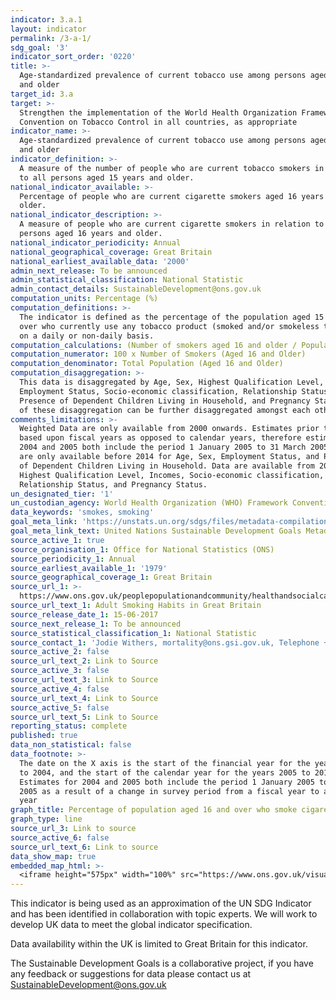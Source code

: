 ```yaml
---
indicator: 3.a.1
layout: indicator
permalink: /3-a-1/
sdg_goal: '3'
indicator_sort_order: '0220'
title: >-
  Age-standardized prevalence of current tobacco use among persons aged 15 years
  and older
target_id: 3.a
target: >-
  Strengthen the implementation of the World Health Organization Framework
  Convention on Tobacco Control in all countries, as appropriate
indicator_name: >-
  Age-standardized prevalence of current tobacco use among persons aged 15 years
  and older
indicator_definition: >-
  A measure of the number of people who are current tobacco smokers in relation
  to all persons aged 15 years and older.
national_indicator_available: >-
  Percentage of people who are current cigarette smokers aged 16 years and
  older.
national_indicator_description: >-
  A measure of people who are current cigarette smokers in relation to all
  persons aged 16 years and older. 
national_indicator_periodicity: Annual
national_geographical_coverage: Great Britain
national_earliest_available_data: '2000'
admin_next_release: To be announced
admin_statistical_classification: National Statistic
admin_contact_details: SustainableDevelopment@ons.gov.uk
computation_units: Percentage (%)
computation_definitions: >-
  The indicator is defined as the percentage of the population aged 15 years and
  over who currently use any tobacco product (smoked and/or smokeless tobacco)
  on a daily or non-daily basis.
computation_calculations: (Number of smokers aged 16 and older / Population) * 100
computation_numerator: 100 x Number of Smokers (Aged 16 and Older)
computation_denominator: Total Population (Aged 16 and Older)
computation_disaggregation: >-
  This data is disaggregated by Age, Sex, Highest Qualification Level, Income,
  Employment Status, Socio-economic classification, Relationship Status,
  Presence of Dependent Children Living in Household, and Pregnancy Status. Some
  of these disaggregation can be further disaggregated amongst each other.
comments_limitations: >-
  Weighted Data are only available from 2000 onwards. Estimates prior to 2005 as
  based upon fiscal years as opposed to calendar years, therefore estimates for
  2004 and 2005 both include the period 1 January 2005 to 31 March 2005. Data
  are only available before 2014 for Age, Sex, Employment Status, and Presence
  of Dependent Children Living in Household. Data are available from 2014 for
  Highest Qualification Level, Incomes, Socio-economic classification,
  Relationship Status, and Pregnancy Status.  
un_designated_tier: '1'
un_custodian_agency: World Health Organization (WHO) Framework Convention on Tobacco Control (FCTC)
data_keywords: 'smokes, smoking'
goal_meta_link: 'https://unstats.un.org/sdgs/files/metadata-compilation/Metadata-Goal-3.pdf'
goal_meta_link_text: United Nations Sustainable Development Goals Metadata (PDF 866 KB)
source_active_1: true
source_organisation_1: Office for National Statistics (ONS)
source_periodicity_1: Annual
source_earliest_available_1: '1979'
source_geographical_coverage_1: Great Britain
source_url_1: >-
  https://www.ons.gov.uk/peoplepopulationandcommunity/healthandsocialcare/drugusealcoholandsmoking/datasets/adultsmokinghabitsingreatbritain
source_url_text_1: Adult Smoking Habits in Great Britain
source_release_date_1: 15-06-2017
source_next_release_1: To be announced
source_statistical_classification_1: National Statistic
source_contact_1: 'Jodie Withers, mortality@ons.gsi.gov.uk, Telephone +44 (0)1633 455591'
source_active_2: false
source_url_text_2: Link to Source
source_active_3: false
source_url_text_3: Link to Source
source_active_4: false
source_url_text_4: Link to Source
source_active_5: false
source_url_text_5: Link to Source
reporting_status: complete
published: true
data_non_statistical: false
data_footnote: >-
  The date on the X axis is the start of the financial year for the years 2000
  to 2004, and the start of the calendar year for the years 2005 to 2015.
  Estimates for 2004 and 2005 both include the period 1 January 2005 to 31 March
  2005 as a result of a change in survey period from a fiscal year to a calendar
  year
graph_title: Percentage of population aged 16 and over who smoke cigarettes
graph_type: line
source_url_3: Link to source
source_active_6: false
source_url_text_6: Link to source
data_show_map: true
embedded_map_html: >-
  <iframe height="575px" width="100%" src="https://www.ons.gov.uk/visualisations/dvc503/multimap/index.html"></iframe>
---
```

This indicator is being used as an approximation of the UN SDG Indicator and has been identified in collaboration with topic experts. We will work to develop UK data to meet the global indicator specification.
  
Data availability within the UK is limited to Great Britain for this indicator.
  
The Sustainable Development Goals is a collaborative project, if you have any feedback or suggestions for data please contact us at <SustainableDevelopment@ons.gov.uk>

